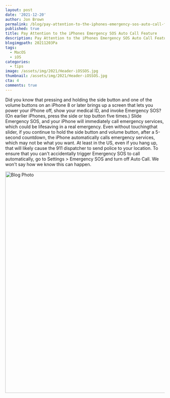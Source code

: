 ```yaml
---
layout: post
date: '2021-12-20'
author: Jon Brown
permalink: /blog/pay-attention-to-the-iphones-emergency-sos-auto-call-feature/
published: true
title: Pay Attention to the iPhones Emergency SOS Auto Call Feature
description: Pay Attention to the iPhones Emergency SOS Auto Call Feature
blogimgpath: 20211203Pa
tags:
  - MacOS
  - iOS
categories:
  - tips
image: /assets/img/2021/Header-iOSSOS.jpg
thumbnail: /assets/img/2021/Header-iOSSOS.jpg
cta: 4
comments: true
---
```

Did you know that pressing and holding the side button and one of the
volume buttons on an iPhone 8 or later brings up a screen that lets you
power your iPhone off, show your medical ID, and invoke Emergency SOS?
(On earlier iPhones, press the side or top button five times.) Slide
Emergency SOS, and your iPhone will immediately call emergency services,
which could be lifesaving in a real emergency. Even without touching​​
that slider, if you continue to hold the side button and volume button,
after a 5-second countdown, the iPhone automatically calls emergency
services, which may not be what you want. At least in the US, even if
you hang up, that will likely cause the 911 dispatcher to send police to
your location. To ensure that you can't accidentally trigger Emergency
SOS to call automatically, go to Settings > Emergency SOS and turn off
Auto Call. We won't say how we know this can happen.

<img alt="Blog Photo" src="{{ site.site_cdn }}/assets/img/blog/2021/20211203Pa/image2.jpeg" class="img-fluid rounded m-2" width="700" />

